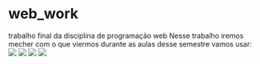 # web_work
trabalho final da disciplina de programação web
Nesse trabalho iremos mecher com o que viermos durante as aulas desse semestre vamos usar:
<img src="https://img.shields.io/badge/HTML5-ffa500?&logo=html5&logoColor=black&style=for-the-badge">
<img src="https://img.shields.io/badge/CSS3-0000FF?logo=css3&logoColor=black&style=for-the-badge">
<img src="https://img.shields.io/badge/JavaScript-F7DF1E?logo=javascript&logoColor=black&style=for-the-badge">
<img src="https://img.shield.io/badge/SQL-0000?logo=sql&logoColor=yellow&style=for-the-badge">